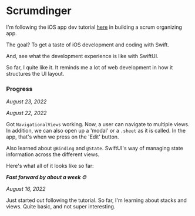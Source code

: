 # Scrumdinger

I'm following the iOS app dev tutorial [here](https://developer.apple.com/tutorials/app-dev-training) in building a scrum organizing app.

The goal? To get a taste of iOS development and coding with Swift.

And, see what the development experience is like with SwiftUI.

So far, I quite like it. It reminds me a lot of web development in how it structures the UI layout.

### Progress

*August 23, 2022*

*August 22, 2022*

Got `NavigationalViews` working. Now, a user can navigate to multiple views. In addition, we can also open up a 'modal' or a `.sheet` as it is called. In the app, that's when we press on the 'Edit' button.

Also learned about `@Binding` and `@State`. SwiftUI's way of managing state information across the different views.

Here's what all of it looks like so far:

***Fast forward by about a week ⏱***

*August 16, 2022*

Just started out following the tutorial. So far, I'm learning about stacks and views. Quite basic, and not super interesting.
